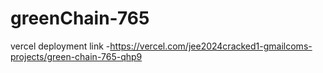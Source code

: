 # greenChain-765

vercel deployment link -https://vercel.com/jee2024cracked1-gmailcoms-projects/green-chain-765-qhp9
